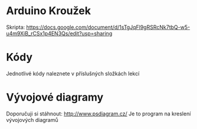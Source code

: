 # Arduino Kroužek
Skripta: https://docs.google.com/document/d/1sTgJqFl9gRSRcNk7tbQ-w5-u4m9XiB_rCSx1p4EN3Qs/edit?usp=sharing

# Kódy
Jednotlivé kódy naleznete v příslušných složkách lekcí

# Vývojové diagramy
Doporučuji si stáhnout: http://www.psdiagram.cz/
Je to program na kreslení vývojových diagramů
